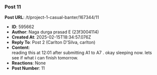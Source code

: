### Post 11
**Post URL**: /t/project-1-casual-banter/167344/11
- **ID**: 595662
- **Author**: Naga durga prasad E (23f3004114)
- **Created At**: 2025-02-15T18:34:57.076Z
- **Reply To**: Post 2 (Carlton D'Silva, carlton)
- **Content**:  
  reading this at 12:01 after submitting A1 to A7 .  okay sleeping now. lets see if what i can finish tomorrow.
- **Reactions**: None
- **Post Number**: 11

